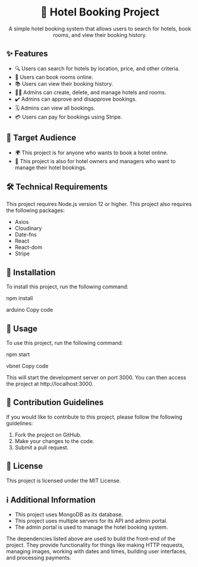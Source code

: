 <div align="center">
  <h1>🏨 Hotel Booking Project</h1>
  <p>A simple hotel booking system that allows users to search for hotels, book rooms, and view their booking history.</p>
</div>

## ✨ Features

- 🔍 Users can search for hotels by location, price, and other criteria.
- 📝 Users can book rooms online.
- 📚 Users can view their booking history.
- 👩‍💼 Admins can create, delete, and manage hotels and rooms.
- ✔️ Admins can approve and disapprove bookings.
- 🗓️ Admins can view all bookings.
- 💳 Users can pay for bookings using Stripe.

## 🎯 Target Audience

- 🌍 This project is for anyone who wants to book a hotel online.
- 🏢 This project is also for hotel owners and managers who want to manage their hotel bookings.

## 🛠️ Technical Requirements

This project requires Node.js version 12 or higher.
This project also requires the following packages:

- Axios
- Cloudinary
- Date-fns
- React
- React-dom
- Stripe

## 🚀 Installation

To install this project, run the following command:

npm install

arduino
Copy code

## 📖 Usage

To use this project, run the following command:

npm start

vbnet
Copy code

This will start the development server on port 3000. You can then access the project at http://localhost:3000.

## 🤝 Contribution Guidelines

If you would like to contribute to this project, please follow the following guidelines:

1. Fork the project on GitHub.
2. Make your changes to the code.
3. Submit a pull request.

## 📄 License

This project is licensed under the MIT License.

## ℹ️ Additional Information

- This project uses MongoDB as its database.
- This project uses multiple servers for its API and admin portal.
- The admin portal is used to manage the hotel booking system.

The dependencies listed above are used to build the front-end of the project. They provide functionality for things like making HTTP requests, managing images, working with dates and times, building user interfaces, and processing payments.
